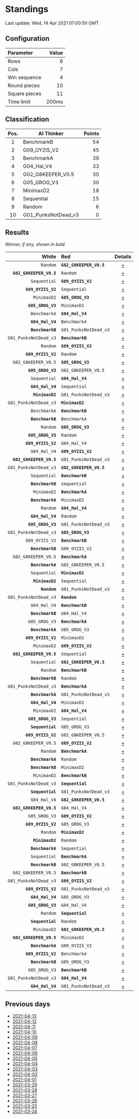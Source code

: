 # Standings

Last update: Wed, 14 Apr 2021 07:00:50 GMT

## Configuration

| Parameter      | Value             |
|:-------------- | ----------------: |
| Rows          | 6        |
| Cols          | 7        |
| Win sequence  | 4 |
| Round pieces  | 10  |
| Square pieces | 11 |
| Time limit    | 200ms     |

## Classification

| Pos. | AI Thinker | Points |
|:----:| ---------- | -----: |
| 1 | BenchmarkB | 54 |
| 2 | G09_OYZIS_V2 | 45 |
| 3 | BenchmarkA | 39 |
| 4 | G04_Hal_V4 | 33 |
| 5 | G02_G8KEEPER_V0.5 | 30 |
| 6 | G05_GROG_V3 | 30 |
| 7 | MinimaxD2 | 18 |
| 8 | Sequential | 15 |
| 9 | Random | 6 |
| 10 | G01_PunksNotDead_v3 | 0 |

## Results

_Winner, if any, shown in bold_

| White |   Red   | Details |
| -----:|:------- | :-----: |
| `Random` | **`G02_G8KEEPER_V0.5`** | [+](results/RandomvsG02_G8KEEPER_V0.5.txt) |
| **`G02_G8KEEPER_V0.5`** | `Random` | [+](results/G02_G8KEEPER_V0.5vsRandom.txt) |
| `Sequential` | **`G09_OYZIS_V2`** | [+](results/SequentialvsG09_OYZIS_V2.txt) |
| **`G09_OYZIS_V2`** | `Sequential` | [+](results/G09_OYZIS_V2vsSequential.txt) |
| `MinimaxD2` | **`G05_GROG_V3`** | [+](results/MinimaxD2vsG05_GROG_V3.txt) |
| **`G05_GROG_V3`** | `MinimaxD2` | [+](results/G05_GROG_V3vsMinimaxD2.txt) |
| `BenchmarkA` | **`G04_Hal_V4`** | [+](results/BenchmarkAvsG04_Hal_V4.txt) |
| **`G04_Hal_V4`** | `BenchmarkA` | [+](results/G04_Hal_V4vsBenchmarkA.txt) |
| **`BenchmarkB`** | `G01_PunksNotDead_v3` | [+](results/BenchmarkBvsG01_PunksNotDead_v3.txt) |
| `G01_PunksNotDead_v3` | **`BenchmarkB`** | [+](results/G01_PunksNotDead_v3vsBenchmarkB.txt) |
| `Random` | **`G09_OYZIS_V2`** | [+](results/RandomvsG09_OYZIS_V2.txt) |
| **`G09_OYZIS_V2`** | `Random` | [+](results/G09_OYZIS_V2vsRandom.txt) |
| `G02_G8KEEPER_V0.5` | **`G05_GROG_V3`** | [+](results/G02_G8KEEPER_V0.5vsG05_GROG_V3.txt) |
| **`G05_GROG_V3`** | `G02_G8KEEPER_V0.5` | [+](results/G05_GROG_V3vsG02_G8KEEPER_V0.5.txt) |
| `Sequential` | **`G04_Hal_V4`** | [+](results/SequentialvsG04_Hal_V4.txt) |
| **`G04_Hal_V4`** | `Sequential` | [+](results/G04_Hal_V4vsSequential.txt) |
| **`MinimaxD2`** | `G01_PunksNotDead_v3` | [+](results/MinimaxD2vsG01_PunksNotDead_v3.txt) |
| `G01_PunksNotDead_v3` | **`MinimaxD2`** | [+](results/G01_PunksNotDead_v3vsMinimaxD2.txt) |
| `BenchmarkA` | **`BenchmarkB`** | [+](results/BenchmarkAvsBenchmarkB.txt) |
| **`BenchmarkB`** | `BenchmarkA` | [+](results/BenchmarkBvsBenchmarkA.txt) |
| `Random` | **`G05_GROG_V3`** | [+](results/RandomvsG05_GROG_V3.txt) |
| **`G05_GROG_V3`** | `Random` | [+](results/G05_GROG_V3vsRandom.txt) |
| **`G09_OYZIS_V2`** | `G04_Hal_V4` | [+](results/G09_OYZIS_V2vsG04_Hal_V4.txt) |
| `G04_Hal_V4` | **`G09_OYZIS_V2`** | [+](results/G04_Hal_V4vsG09_OYZIS_V2.txt) |
| **`G02_G8KEEPER_V0.5`** | `G01_PunksNotDead_v3` | [+](results/G02_G8KEEPER_V0.5vsG01_PunksNotDead_v3.txt) |
| `G01_PunksNotDead_v3` | **`G02_G8KEEPER_V0.5`** | [+](results/G01_PunksNotDead_v3vsG02_G8KEEPER_V0.5.txt) |
| `Sequential` | **`BenchmarkB`** | [+](results/SequentialvsBenchmarkB.txt) |
| **`BenchmarkB`** | `Sequential` | [+](results/BenchmarkBvsSequential.txt) |
| `MinimaxD2` | **`BenchmarkA`** | [+](results/MinimaxD2vsBenchmarkA.txt) |
| **`BenchmarkA`** | `MinimaxD2` | [+](results/BenchmarkAvsMinimaxD2.txt) |
| `Random` | **`G04_Hal_V4`** | [+](results/RandomvsG04_Hal_V4.txt) |
| **`G04_Hal_V4`** | `Random` | [+](results/G04_Hal_V4vsRandom.txt) |
| **`G05_GROG_V3`** | `G01_PunksNotDead_v3` | [+](results/G05_GROG_V3vsG01_PunksNotDead_v3.txt) |
| `G01_PunksNotDead_v3` | **`G05_GROG_V3`** | [+](results/G01_PunksNotDead_v3vsG05_GROG_V3.txt) |
| `G09_OYZIS_V2` | **`BenchmarkB`** | [+](results/G09_OYZIS_V2vsBenchmarkB.txt) |
| **`BenchmarkB`** | `G09_OYZIS_V2` | [+](results/BenchmarkBvsG09_OYZIS_V2.txt) |
| `G02_G8KEEPER_V0.5` | **`BenchmarkA`** | [+](results/G02_G8KEEPER_V0.5vsBenchmarkA.txt) |
| **`BenchmarkA`** | `G02_G8KEEPER_V0.5` | [+](results/BenchmarkAvsG02_G8KEEPER_V0.5.txt) |
| `Sequential` | **`MinimaxD2`** | [+](results/SequentialvsMinimaxD2.txt) |
| **`MinimaxD2`** | `Sequential` | [+](results/MinimaxD2vsSequential.txt) |
| **`Random`** | `G01_PunksNotDead_v3` | [+](results/RandomvsG01_PunksNotDead_v3.txt) |
| `G01_PunksNotDead_v3` | **`Random`** | [+](results/G01_PunksNotDead_v3vsRandom.txt) |
| `G04_Hal_V4` | **`BenchmarkB`** | [+](results/G04_Hal_V4vsBenchmarkB.txt) |
| **`BenchmarkB`** | `G04_Hal_V4` | [+](results/BenchmarkBvsG04_Hal_V4.txt) |
| `G05_GROG_V3` | **`BenchmarkA`** | [+](results/G05_GROG_V3vsBenchmarkA.txt) |
| **`BenchmarkA`** | `G05_GROG_V3` | [+](results/BenchmarkAvsG05_GROG_V3.txt) |
| **`G09_OYZIS_V2`** | `MinimaxD2` | [+](results/G09_OYZIS_V2vsMinimaxD2.txt) |
| `MinimaxD2` | **`G09_OYZIS_V2`** | [+](results/MinimaxD2vsG09_OYZIS_V2.txt) |
| **`G02_G8KEEPER_V0.5`** | `Sequential` | [+](results/G02_G8KEEPER_V0.5vsSequential.txt) |
| `Sequential` | **`G02_G8KEEPER_V0.5`** | [+](results/SequentialvsG02_G8KEEPER_V0.5.txt) |
| `Random` | **`BenchmarkB`** | [+](results/RandomvsBenchmarkB.txt) |
| **`BenchmarkB`** | `Random` | [+](results/BenchmarkBvsRandom.txt) |
| `G01_PunksNotDead_v3` | **`BenchmarkA`** | [+](results/G01_PunksNotDead_v3vsBenchmarkA.txt) |
| **`BenchmarkA`** | `G01_PunksNotDead_v3` | [+](results/BenchmarkAvsG01_PunksNotDead_v3.txt) |
| **`G04_Hal_V4`** | `MinimaxD2` | [+](results/G04_Hal_V4vsMinimaxD2.txt) |
| `MinimaxD2` | **`G04_Hal_V4`** | [+](results/MinimaxD2vsG04_Hal_V4.txt) |
| **`G05_GROG_V3`** | `Sequential` | [+](results/G05_GROG_V3vsSequential.txt) |
| **`Sequential`** | `G05_GROG_V3` | [+](results/SequentialvsG05_GROG_V3.txt) |
| **`G09_OYZIS_V2`** | `G02_G8KEEPER_V0.5` | [+](results/G09_OYZIS_V2vsG02_G8KEEPER_V0.5.txt) |
| `G02_G8KEEPER_V0.5` | **`G09_OYZIS_V2`** | [+](results/G02_G8KEEPER_V0.5vsG09_OYZIS_V2.txt) |
| `Random` | **`BenchmarkA`** | [+](results/RandomvsBenchmarkA.txt) |
| **`BenchmarkA`** | `Random` | [+](results/BenchmarkAvsRandom.txt) |
| **`BenchmarkB`** | `MinimaxD2` | [+](results/BenchmarkBvsMinimaxD2.txt) |
| `MinimaxD2` | **`BenchmarkB`** | [+](results/MinimaxD2vsBenchmarkB.txt) |
| `G01_PunksNotDead_v3` | **`Sequential`** | [+](results/G01_PunksNotDead_v3vsSequential.txt) |
| **`Sequential`** | `G01_PunksNotDead_v3` | [+](results/SequentialvsG01_PunksNotDead_v3.txt) |
| `G04_Hal_V4` | **`G02_G8KEEPER_V0.5`** | [+](results/G04_Hal_V4vsG02_G8KEEPER_V0.5.txt) |
| **`G02_G8KEEPER_V0.5`** | `G04_Hal_V4` | [+](results/G02_G8KEEPER_V0.5vsG04_Hal_V4.txt) |
| `G05_GROG_V3` | **`G09_OYZIS_V2`** | [+](results/G05_GROG_V3vsG09_OYZIS_V2.txt) |
| **`G09_OYZIS_V2`** | `G05_GROG_V3` | [+](results/G09_OYZIS_V2vsG05_GROG_V3.txt) |
| `Random` | **`MinimaxD2`** | [+](results/RandomvsMinimaxD2.txt) |
| **`MinimaxD2`** | `Random` | [+](results/MinimaxD2vsRandom.txt) |
| **`BenchmarkA`** | `Sequential` | [+](results/BenchmarkAvsSequential.txt) |
| `Sequential` | **`BenchmarkA`** | [+](results/SequentialvsBenchmarkA.txt) |
| **`BenchmarkB`** | `G02_G8KEEPER_V0.5` | [+](results/BenchmarkBvsG02_G8KEEPER_V0.5.txt) |
| `G02_G8KEEPER_V0.5` | **`BenchmarkB`** | [+](results/G02_G8KEEPER_V0.5vsBenchmarkB.txt) |
| `G01_PunksNotDead_v3` | **`G09_OYZIS_V2`** | [+](results/G01_PunksNotDead_v3vsG09_OYZIS_V2.txt) |
| **`G09_OYZIS_V2`** | `G01_PunksNotDead_v3` | [+](results/G09_OYZIS_V2vsG01_PunksNotDead_v3.txt) |
| **`G04_Hal_V4`** | `G05_GROG_V3` | [+](results/G04_Hal_V4vsG05_GROG_V3.txt) |
| **`G05_GROG_V3`** | `G04_Hal_V4` | [+](results/G05_GROG_V3vsG04_Hal_V4.txt) |
| `Random` | **`Sequential`** | [+](results/RandomvsSequential.txt) |
| **`Sequential`** | `Random` | [+](results/SequentialvsRandom.txt) |
| `MinimaxD2` | **`G02_G8KEEPER_V0.5`** | [+](results/MinimaxD2vsG02_G8KEEPER_V0.5.txt) |
| **`G02_G8KEEPER_V0.5`** | `MinimaxD2` | [+](results/G02_G8KEEPER_V0.5vsMinimaxD2.txt) |
| **`BenchmarkA`** | `G09_OYZIS_V2` | [+](results/BenchmarkAvsG09_OYZIS_V2.txt) |
| **`G09_OYZIS_V2`** | `BenchmarkA` | [+](results/G09_OYZIS_V2vsBenchmarkA.txt) |
| **`BenchmarkB`** | `G05_GROG_V3` | [+](results/BenchmarkBvsG05_GROG_V3.txt) |
| `G05_GROG_V3` | **`BenchmarkB`** | [+](results/G05_GROG_V3vsBenchmarkB.txt) |
| `G01_PunksNotDead_v3` | **`G04_Hal_V4`** | [+](results/G01_PunksNotDead_v3vsG04_Hal_V4.txt) |
| **`G04_Hal_V4`** | `G01_PunksNotDead_v3` | [+](results/G04_Hal_V4vsG01_PunksNotDead_v3.txt) |

## Previous days

* [2021-04-13](../2021-04-13/standings.md)
* [2021-04-12](../2021-04-12/standings.md)
* [2021-04-11](../2021-04-11/standings.md)
* [2021-04-10](../2021-04-10/standings.md)
* [2021-04-09](../2021-04-09/standings.md)
* [2021-04-08](../2021-04-08/standings.md)
* [2021-04-07](../2021-04-07/standings.md)
* [2021-04-06](../2021-04-06/standings.md)
* [2021-04-05](../2021-04-05/standings.md)
* [2021-04-04](../2021-04-04/standings.md)
* [2021-04-03](../2021-04-03/standings.md)
* [2021-04-02](../2021-04-02/standings.md)
* [2021-04-01](../2021-04-01/standings.md)
* [2021-03-29](../2021-03-29/standings.md)
* [2021-03-28](../2021-03-28/standings.md)
* [2021-03-27](../2021-03-27/standings.md)
* [2021-03-26](../2021-03-26/standings.md)
* [2021-03-25](../2021-03-25/standings.md)
* [2021-03-24](../2021-03-24/standings.md)
